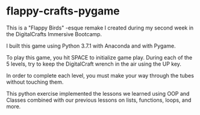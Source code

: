 # flappy-crafts-pygame

This is a  "Flappy Birds" -esque remake I created during my second week in the DigitalCrafts Immersive Bootcamp.

I built this game using Python 3.7.1 with Anaconda and with Pygame.

To play this game, you hit SPACE to initialize game play. During each of the 5 levels, try to keep the DigitalCraft wrench in the air using the UP key.

In order to complete each level, you must make your way through the tubes without touching them.

This python exercise implemented the lessons we learned using OOP and Classes combined with our previous lessons on lists, functions, loops, and more.
